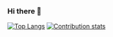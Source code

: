 ### Hi there 👋

<!--
**chibbi/chibbi** is a ✨ _special_ ✨ repository because its `README.md` (this file) appears on your GitHub profile.
Here are some ideas to get you started:
- 🔭 I’m currently working on ...
- 🌱 I’m currently learning ...
- 👯 I’m looking to collaborate on ...
- 🤔 I’m looking for help with ...
- 💬 Ask me about ...
- 📫 How to reach me: ...
- 😄 Pronouns: ...
- ⚡ Fun fact: ...
-->

[![Top Langs](https://github-readme-stats.vercel.app/api/top-langs/?username=chibbi&layout=compact&theme=radical)](https://github.com/anuraghazra/github-readme-stats)
[![Contribution stats](https://github-readme-stats.vercel.app/api?username=chibbi&show_icons=true&theme=radical&hide=stars)](https://github.com/anuraghazra/github-readme-stats)
